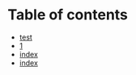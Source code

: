 # Table of contents

* [test](README.md)
* [1](1.md)
* [index](untitled.md)
* [index](untitled-1.md)

